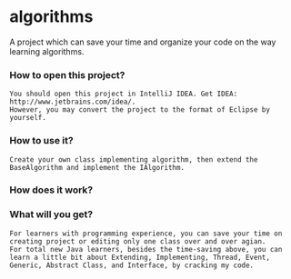 algorithms
==========

A project which can save your time and organize your code on the way learning algorithms.

### How to open this project?
    You should open this project in IntelliJ IDEA. Get IDEA: http://www.jetbrains.com/idea/.
    However, you may convert the project to the format of Eclipse by yourself.

### How to use it?
    Create your own class implementing algorithm, then extend the BaseAlgorithm and implement the IAlgorithm.

### How does it work?

### What will you get?
    For learners with programming experience, you can save your time on creating project or editing only one class over and over agian.
    For total new Java learners, besides the time-saving above, you can learn a little bit about Extending, Implementing, Thread, Event, Generic, Abstract Class, and Interface, by cracking my code.
